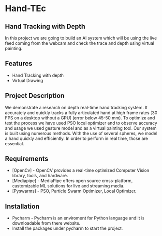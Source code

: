 # Hand-TEc

## Hand Tracking with Depth


In this project we are going to build an AI system which will be using the live feed coming from the webcam and check the trace and depth using virtual painting.


## Features


- Hand Tracking with depth
- Virtual Drawing


## Project Description

We demonstrate a research on depth real-time hand tracking system. It accurately and quickly tracks a fully articulated hand at high frame rates (30 FPS on a desktop without a GPU) (error below 45-50 mm). To optimize and test the process we have used PSO local optimizer and to observe accuracy and usage we used gesture model and as a virtual painting tool.
Our system is built using numerous methods. With the use of several spheres, we model a hand quickly and efficiently. In order to perform in real time, those are essential. 

## Requirements


- [OpenCv] - OpenCV provides a real-time optimized Computer Vision library, tools, and hardware.
- [Mediapipe] - MediaPipe offers open source cross-platform, customizable ML solutions for live and streaming media.
- [Pyswarms] - PSO, Particle Swarm Optimizer, Local Optimizer.


## Installation

- Pycharm - Pycharm is an enviroment for Python language and it is downloadable from there website.
- Install the packages under pycharm to start the project.



